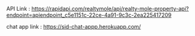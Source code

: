 API Link : https://rapidapi.com/realtymole/api/realty-mole-property-api?endpoint=apiendpoint_c5e1151c-22ce-4a91-9c3c-2ea225417209

chat app link : https://sid-chat-appp.herokuapp.com/ 
